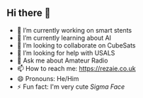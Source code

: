 ## Hi there 👋

- 🔭 I’m currently working on smart stents
- 🌱 I’m currently learning about AI
- 👯 I’m looking to collaborate on CubeSats
- 🤔 I’m looking for help with USALS
- 💬 Ask me about Amateur Radio
- 📫 How to reach me: https://rezaie.co.uk
- 😄 Pronouns: He/Him
- ⚡ Fun fact: I'm very cute *Sigma Face*

<!--
**danielrezaie/danielrezaie** is a ✨ _special_ ✨ repository because its `README.md` (this file) appears on your GitHub profile.

Here are some ideas to get you started:

- 🔭 I’m currently working on ...
- 🌱 I’m currently learning ...
- 👯 I’m looking to collaborate on ...
- 🤔 I’m looking for help with ...
- 💬 Ask me about ...
- 📫 How to reach me: ...
- 😄 Pronouns: ...
- ⚡ Fun fact: ...
-->
